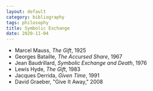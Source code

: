 ```yaml
---
layout: default
category: bibliography
tags: philosophy
title: Symbolic Exchange
date: 2020-11-04
---
```


* Marcel Mauss, *The Gift*, 1925
* Georges Bataille, *The Accursed Share*, 1967
* Jean Baudrillard, *Symbolic Exchange and Death*, 1976
* Lewis Hyde, *The Gift*, 1983
* Jacques Derrida, *Given Time*, 1991
* David Graeber, "Give It Away," 2008
